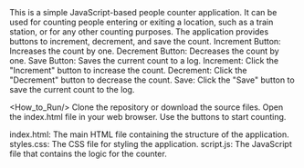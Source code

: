 <COUNTER/>
<Description/>
This is a simple JavaScript-based people counter application. It can be used for counting people entering or exiting a location, such as a train station, or for any other counting purposes. The application provides buttons to increment, decrement, and save the count.

<Features/>
Increment Button: Increases the count by one.
Decrement Button: Decreases the count by one.
Save Button: Saves the current count to a log.

<Usage/>
Increment: Click the "Increment" button to increase the count.
Decrement: Click the "Decrement" button to decrease the count.
Save: Click the "Save" button to save the current count to the log.

<How_to_Run/>
Clone the repository or download the source files.
Open the index.html file in your web browser.
Use the buttons to start counting.

<Files/>
index.html: The main HTML file containing the structure of the application.
styles.css: The CSS file for styling the application.
script.js: The JavaScript file that contains the logic for the counter.
